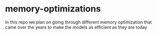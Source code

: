# memory-optimizations
In this repo we plan on going through different memory optimization that came over the years to make the models as efficient as they are today
